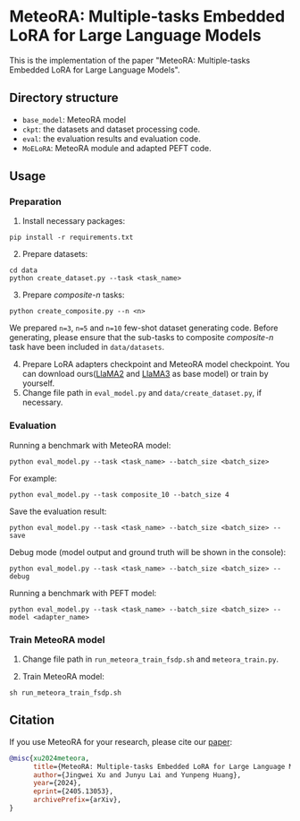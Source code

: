 # MeteoRA: Multiple-tasks Embedded LoRA for Large Language Models

This is the implementation of the paper "MeteoRA: Multiple-tasks Embedded LoRA for Large Language Models".

## Directory structure

- `base_model`: MeteoRA model
- `ckpt`: the datasets and dataset processing code.
- `eval`: the evaluation results and evaluation code.
- `MoELoRA`: MeteoRA module and adapted PEFT code.

## Usage

### Preparation

1. Install necessary packages:
```
pip install -r requirements.txt
```
2. Prepare datasets:
```
cd data
python create_dataset.py --task <task_name>
```
3. Prepare *composite-n* tasks:
```
python create_composite.py --n <n>
```
We prepared `n=3`, `n=5` and `n=10` few-shot dataset generating code. Before generating, please ensure that the sub-tasks to composite *composite-n* task have been included in `data/datasets`.

4. Prepare LoRA adapters checkpoint and MeteoRA model checkpoint. You can download ours([LlaMA2](https://huggingface.co/hDPQ4gi9BG/MeteoRA_llama2_13b) and [LlaMA3](https://huggingface.co/hDPQ4gi9BG/MeteoRA_llama3_8b) as base model) or train by yourself.
5. Change file path in `eval_model.py` and `data/create_dataset.py`,  if necessary.

### Evaluation

Running a benchmark with MeteoRA model:
```
python eval_model.py --task <task_name> --batch_size <batch_size> 
```

For example:
```
python eval_model.py --task composite_10 --batch_size 4 
```

Save the evaluation result:
```
python eval_model.py --task <task_name> --batch_size <batch_size> --save
```

Debug mode (model output and ground truth will be shown in the console):
```
python eval_model.py --task <task_name> --batch_size <batch_size> --debug
```

Running a benchmark with PEFT model:
```
python eval_model.py --task <task_name> --batch_size <batch_size> --model <adapter_name>
```

### Train MeteoRA model

1. Change file path in `run_meteora_train_fsdp.sh` and `meteora_train.py`.

2. Train MeteoRA model:
```
sh run_meteora_train_fsdp.sh
```

## Citation

If you use MeteoRA for your research, please cite our [paper](https://arxiv.org/abs/2405.13053):
```bibtex
@misc{xu2024meteora,
      title={MeteoRA: Multiple-tasks Embedded LoRA for Large Language Models}, 
      author={Jingwei Xu and Junyu Lai and Yunpeng Huang},
      year={2024},
      eprint={2405.13053},
      archivePrefix={arXiv},
}
```
